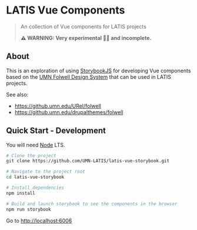 # LATIS Vue Components

> An collection of Vue components for LATIS projects
>
> **⚠️ WARNING: Very experimental 🧑‍🔬 and incomplete.**

## About

This is an exploration of using [StorybookJS](https://github.com/storybookjs/storybook) for developing Vue components based on the [UMN Folwell Design System](https://folwell.umn.edu/) that can be used in LATIS projects.

See also:

- https://github.umn.edu/URel/folwell
- https://github.umn.edu/drupalthemes/folwell

## Quick Start - Development

You will need [Node](https://nodejs.org/en/) LTS.

```sh
# Clone the project
git clone https://github.com/UMN-LATIS/latis-vue-storybook.git

# Navigate to the project root
cd latis-vue-storybook

# Install dependencies
npm install

# Build and launch storybook to see the components in the browser
npm run storybook
```

Go to <http://localhost:6006>
